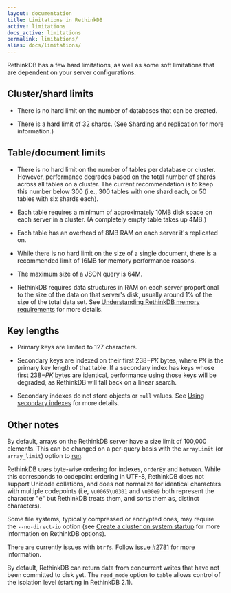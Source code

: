 ```yaml
---
layout: documentation
title: Limitations in RethinkDB
active: limitations
docs_active: limitations
permalink: limitations/
alias: docs/limitations/
---
```


RethinkDB has a few hard limitations, as well as some soft limitations that are dependent on your server configurations.

## Cluster/shard limits ##

* There is no hard limit on the number of databases that can be created. 

* There is a hard limit of 32 shards. (See [Sharding and replication](/docs/sharding-and-replication/) for more information.)

## Table/document limits ##

* There is no hard limit on the number of tables per database or cluster. However, performance degrades based on the total number of shards across all tables on a cluster. The current recommendation is to keep this number below 300 (i.e., 300 tables with one shard each, or 50 tables with six shards each).

* Each table requires a minimum of approximately 10MB disk space on each server in a cluster. (A completely empty table takes up 4MB.)

* Each table has an overhead of 8MB RAM on each server it's replicated on.

* While there is no hard limit on the size of a single document, there is a recommended limit of 16MB for memory performance reasons.

* The maximum size of a JSON query is 64M.

* RethinkDB requires data structures in RAM on each server proportional to the size of the data on that server's disk, usually around 1% of the size of the total data set. See [Understanding RethinkDB memory requirements](/docs/memory-usage) for more details.

## Key lengths ##

* Primary keys are limited to 127 characters.

* Secondary keys are indexed on their first 238&minus;*PK* bytes, where *PK* is the primary key length of that table. If a secondary index has keys whose first 238&minus;*PK* bytes are identical, performance using those keys will be degraded, as RethinkDB will fall back on a linear search.

* Secondary indexes do not store objects or `null` values. See [Using secondary indexes](/docs/secondary-indexes/) for more details.

## Other notes ##

By default, arrays on the RethinkDB server have a size limit of 100,000 elements. This can be changed on a per-query basis with the `arrayLimit` (or `array_limit`) option to [run](/api/javascript/run).

RethinkDB uses byte-wise ordering for indexes, `orderBy` and `between`. While this corresponds to codepoint ordering in UTF-8, RethinkDB does not support Unicode collations, and does not normalize for identical characters with multiple codepoints (i.e, `\u0065\u0301` and `\u00e9` both represent the character "&eacute;" but RethinkDB treats them, and sorts them as, distinct characters).

Some file systems, typically compressed or encrypted ones, may require the `--no-direct-io` option (see [Create a cluster on system startup](/docs/cluster-on-startup/) for more information on RethinkDB options).

There are currently issues with `btrfs`. Follow [issue #2781](https://github.com/rethinkdb/rethinkdb/issues/2781) for more information.

By default, RethinkDB can return data from concurrent writes that have not been committed to disk yet. The `read_mode` option to `table` allows control of the isolation level (starting in RethinkDB 2.1).
